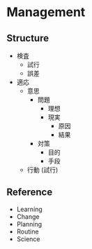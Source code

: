 # Management

## Structure

-   検査
    -   試行
    -   誤差
-   適応
    -   意思
        -   問題
            -   理想
            -   現実
                -   原因
                -   結果
        -   対策
            -   目的
            -   手段
    -   行動 (試行)

## Reference

-   Learning
-   Change
-   Planning
-   Routine
-   Science
